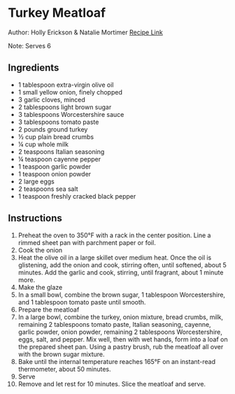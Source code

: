 # Turkey Meatloaf
Author:  Holly Erickson & Natalie Mortimer
[Recipe Link](https://themodernproper.com/turkey-meatloaf)

Note: Serves 6

## Ingredients
- 1 tablespoon extra-virgin olive oil
- 1 small yellow onion, finely chopped
- 3 garlic cloves, minced
- 2 tablespoons light brown sugar
- 3 tablespoons Worcestershire sauce
- 3 tablespoons tomato paste
- 2 pounds ground turkey
- ½ cup plain bread crumbs
- ¼ cup whole milk
- 2 teaspoons Italian seasoning
- ¼ teaspoon cayenne pepper
- 1 teaspoon garlic powder
- 1 teaspoon onion powder
- 2 large eggs
- 2 teaspoons sea salt
- 1 teaspoon freshly cracked black pepper

## Instructions
1. Preheat the oven to 350°F with a rack in the center position. Line a rimmed sheet pan with parchment paper or foil.
2. Cook the onion
3. Heat the olive oil in a large skillet over medium heat. Once the oil is glistening, add the onion and cook, stirring often, until softened, about 5 minutes. Add the garlic and cook, stirring, until fragrant, about 1 minute more.
4. Make the glaze
5. In a small bowl, combine the brown sugar, 1 tablespoon Worcestershire, and 1 tablespoon tomato paste until smooth.
6. Prepare the meatloaf
7. In a large bowl, combine the turkey, onion mixture, bread crumbs, milk, remaining 2 tablespoons tomato paste, Italian seasoning, cayenne, garlic powder, onion powder, remaining 2 tablespoons Worcestershire, eggs, salt, and pepper. Mix well, then with wet hands, form into a loaf on the prepared sheet pan. Using a pastry brush, rub the meatloaf all over with the brown sugar mixture.
8. Bake until the internal temperature reaches 165°F on an instant-read thermometer, about 50 minutes.
9. Serve
10. Remove and let rest for 10 minutes. Slice the meatloaf and serve.